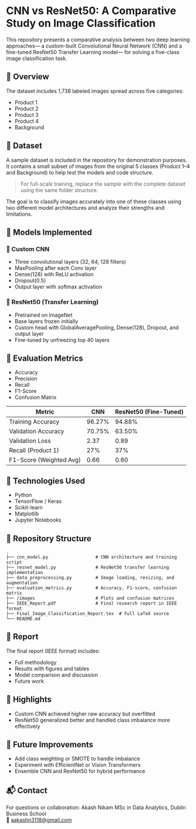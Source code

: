    # CNN vs ResNet50: A Comparative Study on Image Classification

This repository presents a comparative analysis between two deep learning approaches— a custom-built Convolutional Neural Network (CNN) and a fine-tuned ResNet50 Transfer Learning model— for solving a five-class image classification task.

## 🧾 Overview
The dataset includes 1,738 labeled images spread across five categories:
- Product 1
- Product 2
- Product 3
- Product 4
- Background

## 📁 Dataset

A sample dataset is included in the repository for demonstration purposes.  
It contains a small subset of images from the original 5 classes (Product 1–4 and Background) to help test the models and code structure.

> For full-scale training, replace the sample with the complete dataset using the same folder structure.


The goal is to classify images accurately into one of these classes using two different model architectures and analyze their strengths and limitations.

## 🚀 Models Implemented

### 🔹 Custom CNN
- Three convolutional layers (32, 64, 128 filters)
- MaxPooling after each Conv layer
- Dense(128) with ReLU activation
- Dropout(0.5)
- Output layer with softmax activation

### 🔹 ResNet50 (Transfer Learning)
- Pretrained on ImageNet
- Base layers frozen initially
- Custom head with GlobalAveragePooling, Dense(128), Dropout, and output layer
- Fine-tuned by unfreezing top 40 layers

## 🧪 Evaluation Metrics
- Accuracy
- Precision
- Recall
- F1-Score
- Confusion Matrix

| Metric                  | CNN      | ResNet50 (Fine-Tuned) |
|-------------------------|----------|------------------------|
| Training Accuracy       | 96.27%   | 94.88%                 |
| Validation Accuracy     | 70.75%   | 63.50%                 |
| Validation Loss         | 2.37     | 0.89                   |
| Recall (Product 1)      | 27%      | 37%                    |
| F1-Score (Weighted Avg) | 0.66     | 0.60                   |

## 🧰 Technologies Used
- Python
- TensorFlow / Keras
- Scikit-learn
- Matplotlib
- Jupyter Notebooks

## 📁 Repository Structure
```
.
├── cnn_model.py                  # CNN architecture and training script
├── resnet_model.py               # ResNet50 transfer learning implementation
├── data_preprocessing.py         # Image loading, resizing, and augmentation
├── evaluation_metrics.py         # Accuracy, F1-score, confusion matrix
├── /images                       # Plots and confusion matrices
├── IEEE_Report.pdf               # Final research report in IEEE format
├── Final_Image_Classification_Report.tex  # Full LaTeX source
└── README.md
```

## 📄 Report
The final report (IEEE format) includes:
- Full methodology
- Results with figures and tables
- Model comparison and discussion
- Future work

## 📌 Highlights
- Custom CNN achieved higher raw accuracy but overfitted
- ResNet50 generalized better and handled class imbalance more effectively

## 🔮 Future Improvements
- Add class weighting or SMOTE to handle imbalance
- Experiment with EfficientNet or Vision Transformers
- Ensemble CNN and ResNet50 for hybrid performance

## 📬 Contact
For questions or collaboration:
Akash Nikam 
MSc in Data Analytics, Dublin Business School  
📧 aakashn3118@gmail.com
